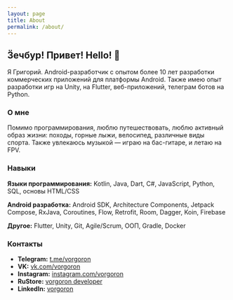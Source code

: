 ```yaml
---
layout: page
title: About
permalink: /about/
---
```


## Ӟечбур! Привет! Hello! 👋

Я Григорий. Android-разработчик с опытом более 10 лет разработки коммерческих приложений для платформы Android. Также имею опыт разработки игр на Unity, на Flutter, веб-приложений, телеграм ботов на Python.

### О мне

Помимо программирования, люблю путешествовать, люблю активный образ жизни: походы, горные лыжи, велосипед, различные виды спорта. Также увлекаюсь музыкой — играю на бас-гитаре, и летаю на FPV.

### Навыки

**Языки программирования:** Kotlin, Java, Dart, C#, JavaScript, Python, SQL, основы HTML/CSS

**Android разработка:** Android SDK, Architecture Components, Jetpack Compose, RxJava, Coroutines, Flow, Retrofit, Room, Dagger, Koin, Firebase

**Другое:** Flutter, Unity, Git, Agile/Scrum, ООП, Gradle, Docker

### Контакты

- **Telegram:** [t.me/vorgoron](https://t.me/vorgoron)
- **VK:** [vk.com/vorgoron](https://vk.com/vorgoron)
- **Instagram:** [instagram.com/vorgoron](https://instagram.com/vorgoron)
- **RuStore:** [vorgoron developer](https://www.rustore.ru/catalog/developer/74e73734)
- **LinkedIn:** [vorgoron](https://www.linkedin.com/in/vorgoron)
